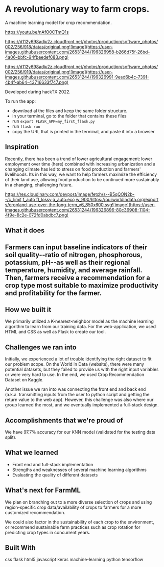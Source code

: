 # A revolutionary way to farm crops.
A machine learning model for crop recommendation.

https://youtu.be/nAfO0CTmQ1s

https://d112y698adiu2z.cloudfront.net/photos/production/software_photos/002/256/918/datas/original.png![image](https://user-images.githubusercontent.com/26531244/196326958-b266d75f-26bd-4a06-bbfc-94fbeedef083.png)

https://d112y698adiu2z.cloudfront.net/photos/production/software_photos/002/256/919/datas/original.png![image](https://user-images.githubusercontent.com/26531244/196326991-9ead6b4c-7391-4b4f-ab64-43716633f747.png)

Developed during hackTX 2022.

To run the app:

- download al the files and keep the same folder structure.
- in your terminal, go to the folder that contains these files
- run `export FLASK_APP=my_first_flask.py`
- run `flask run`
- copy the URL that is printed in the terminal, and paste it into a browser

## Inspiration

Recently, there has been a trend of lower agricultural engagement: lower employment over time (here) combined with increasing urbanization and a changing climate has led to stress on food production and farmers' livelihoods. Its in this way, we want to help farmers maximize the efficiency of their land use, allowing food production to be continued more sustainably in a changing, challenging future.

https://res.cloudinary.com/devpost/image/fetch/s--B5qQON2b--/c_limit,f_auto,fl_lossy,q_auto:eco,w_900/https://ourworldindata.org/exports/cropland-use-over-the-long-term_v6_850x600.svg![image](https://user-images.githubusercontent.com/26531244/196326896-80c36908-1104-4f9e-8c2e-072fd0abdbc7.png)


## What it does

## Farmers can input baseline indicators of their soil quality--ratio of nitrogen, phosphorous, potassium, pH--as well as their regional temperature, humidity, and average rainfall. Then, farmers receive a recommendation for a crop type most suitable to maximize productivity and profitability for the farmer.

## How we built it

We primarily utilized a K-nearest-neighbor model as the machine learning algorithm to learn from our training data. For the web-application, we used HTML and CSS as well as Flask to create our tool.

## Challenges we ran into

Initially, we experienced a lot of trouble identifying the right dataset to fit our problem scope. On the World In Data (website), there were many potential datasets, but they failed to provide us with the right input variables or were very hard to use. In the end, we used Crop Recommendation Dataset on Kaggle.

Another issue we ran into was connecting the front end and back end (a.k.a. transmitting inputs from the user to python script and getting the return value to the web app). However, this challenge was also where our group learned the most, and we eventually implemented a full-stack design.

## Accomplishments that we're proud of

We have 97.7% accuracy for our KNN model (validated for the testing data split).

## What we learned

- Front end and full-stack implementation
- Strengths and weaknesses of several machine learning algorithms
- Evaluating the quality of different datasets

## What's next for FarmML

We plan on branching out to a more diverse selection of crops and using region-specific crop data/availability of crops to farmers for a more customized recommendation.

We could also factor in the sustainability of each crop to the environment, or recommend sustainable farm practices such as crop rotation for predicting crop types in concurrent years.

## Built With

css
flask
html5
javascript
keras
machine-learning
python
tensorflow
